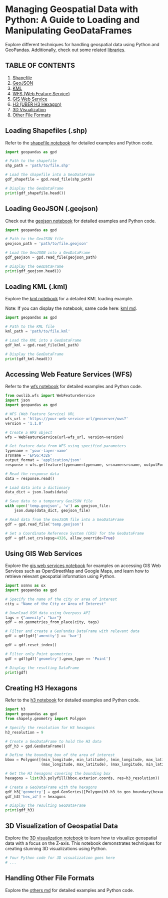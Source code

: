 # Managing Geospatial Data with Python: A Guide to Loading and Manipulating GeoDataFrames

Explore different techniques for handling geospatial data using Python and GeoPandas. Additionally, check out some related [libraries](https://github.com/oechenique/boundaries/blob/main/Notebook/libraries.md).

## TABLE OF CONTENTS
1. [Shapefile](#shapefile)
2. [GeoJSON](#geojson)
3. [KML](#kml)
4. [WFS (Web Feature Service)](#wfs)
5. [GIS Web Service](#gws)
6. [H3 (UBER H3 Hexagon)](#h3)
7. [3D Visualization](#3d-visualization)
8. [Other File Formats](#other)

## Loading Shapefiles (.shp) <a name="shapefile"></a>

Refer to the [shapefile notebook](https://github.com/oechenique/boundaries/blob/main/Notebook/shapefile.ipynb) for detailed examples and Python code.

```python
import geopandas as gpd

# Path to the shapefile
shp_path = 'path/to/file.shp'

# Load the shapefile into a GeoDataFrame
gdf_shapefile = gpd.read_file(shp_path)

# Display the GeoDataFrame
print(gdf_shapefile.head())
```

## Loading GeoJSON (.geojson) <a name="geojson"></a>

Check out the <a href="https://github.com/oechenique/boundaries/blob/main/Notebook/geojson.ipynb" target="_blank">geojson notebook</a> for detailed examples and Python code.

```python
import geopandas as gpd

# Path to the GeoJSON file
geojson_path = 'path/to/file.geojson'

# Load the GeoJSON into a GeoDataFrame
gdf_geojson = gpd.read_file(geojson_path)

# Display the GeoDataFrame
print(gdf_geojson.head())
```

## Loading KML (.kml) <a name="kml"></a>

Explore the <a href="https://github.com/oechenique/boundaries/blob/main/Notebook/kml.zip" target="_blank">kml notebook</a> for a detailed KML loading example.

Note: If you can display the notebook, same code here: <a href="https://github.com/oechenique/boundaries/blob/main/Notebook/kml.md" target="_blank">kml md</a>.

```python
import geopandas as gpd

# Path to the KML file
kml_path = 'path/to/file.kml'

# Load the KML into a GeoDataFrame
gdf_kml = gpd.read_file(kml_path)

# Display the GeoDataFrame
print(gdf_kml.head())
```

## Accessing Web Feature Services (WFS) <a name="wfs"></a>

Refer to the <a href="https://github.com/oechenique/boundaries/blob/main/Notebook/wms.ipynb" target="_blank">wfs notebook</a> for detailed examples and Python code.

```python
from owslib.wfs import WebFeatureService
import json
import geopandas as gpd

# WFS (Web Feature Service) URL
wfs_url = 'https://your-web-service-url/geoserver/ows?'
version = '1.1.0'

# Create a WFS object
wfs = WebFeatureService(url=wfs_url, version=version)

# Get feature data from WFS using specified parameters
typename = 'your-layer-name'
srsname = 'EPSG:4326'
output_format = 'application/json'
response = wfs.getfeature(typename=typename, srsname=srsname, outputFormat=output_format)

# Read the response data
data = response.read()

# Load data into a dictionary
data_dict = json.loads(data)

# Save data to a temporary GeoJSON file
with open('temp.geojson', 'w') as geojson_file:
    json.dump(data_dict, geojson_file)

# Read data from the GeoJSON file into a GeoDataFrame
gdf = gpd.read_file('temp.geojson')

# Set a Coordinate Reference System (CRS) for the GeoDataFrame
gdf = gdf.set_crs(epsg=4326, allow_override=True)
```

## Using GIS Web Services <a name="gws"></a>

Explore the [gis web services notebook](https://github.com/oechenique/boundaries/blob/main/Notebook/web_service.ipynb) for examples on accessing GIS Web Services such as OpenStreetMap and Google Maps, and learn how to retrieve relevant geospatial information using Python.

```python
import osmnx as ox
import geopandas as gpd

# Specify the name of the city or area of interest
city = "Name of the City or Area of Interest"

# Download OSM data using Overpass API
tags = {"amenity": "bar"}
gdf = ox.geometries_from_place(city, tags)

# Filter and create a GeoPandas DataFrame with relevant data
gdf = gdf[gdf['amenity'] == 'bar']

gdf = gdf.reset_index()

# Filter only Point geometries
gdf = gdf[gdf['geometry'].geom_type == 'Point']

# Display the resulting DataFrame
print(gdf)
```

## Creating H3 Hexagons <a name="h3"></a>

Refer to the <a href="https://github.com/oechenique/boundaries/blob/main/Notebook/h3.ipynb" target="_blank">h3 notebook</a> for detailed examples and Python code.

```python
import h3
import geopandas as gpd
from shapely.geometry import Polygon

# Specify the resolution for H3 hexagons
h3_resolution = 9

# Create a GeoDataFrame to hold the H3 data
gdf_h3 = gpd.GeoDataFrame()

# Define the bounding box of the area of interest
bbox = Polygon([(min_longitude, min_latitude), (min_longitude, max_latitude),
                (max_longitude, max_latitude), (max_longitude, min_latitude)])

# Get the H3 hexagons covering the bounding box
hexagons = list(h3.polyfill(bbox.exterior.coords, res=h3_resolution))

# Create a GeoDataFrame with the hexagons
gdf_h3['geometry'] = gpd.GeoSeries([Polygon(h3.h3_to_geo_boundary(hexagon)) for hexagon in hexagons])
gdf_h3['hex_id'] = hexagons

# Display the resulting GeoDataFrame
print(gdf_h3)
```

## 3D Visualization of Geospatial Data <a name="3d-visualization"></a>

Explore the [3D visualization notebook](https://github.com/oechenique/boundaries/blob/main/Notebook/3d-visualization.ipynb) to learn how to visualize geospatial data with a focus on the Z-axis. This notebook demonstrates techniques for creating stunning 3D visualizations using Python.

```python
# Your Python code for 3D visualization goes here
# ...
```

## Handling Other File Formats <a name="other"></a>

Explore the <a href="https://github.com/oechenique/boundaries/blob/main/Notebook/others.md" target="_blank">others md</a> for detailed examples and Python code.
